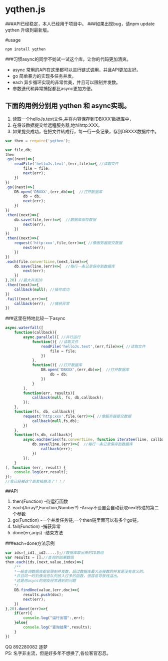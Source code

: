 yqthen.js
====
###API已经稳定，本人已经用于项目中。
###如果出现bug，请npm update yqthen 升级到最新版。

#usage
```bin
npm install yqthen
```

###习惯async的同学不妨试一试这个库，让你的代码更加清爽。
* async 常用的API在这里都可以进行链式调用，并且API更加友好。
* go 简单暴力的实现多任务并发。
* each 异步循环实现的非常优美，并且可以限制并发数。
* 参数迭代和异常捕捉都比async更加方便。

## 下面的用例分别用 yqthen  和 async实现。

1. 读取一个helloJs.text文件,并将内容保存到’DBXXX’数据库中，
2. 在将该数据提交给远程服务器,地址http:XXX。
3. 如果提交成功，在把文件转成行，每一行一条记录，存到DBXXX数据库中。

```js
var then = require('yqthen');

var file,db;
then
.go((next)=>{
	readFile('helloJs.text',(err,file)=>{ //读取文件
		file = file;
		next(err);
	})
})
.go((next)=>{
	DB.open('DBXXX',(err,db)=>{  //打开数据库
		db = db;
		next(err);
	})
})
.then((next)=>{
	db.save(file,(err)=>{  //数据库保存数据
		next(err);
	})
})
.then((next)=>{
	request('http:xxx',file,(err)=>{ //像服务器提交数据
		next(err);
	})
})
.each(file.convertLine,(next,line)=>{
	db.save(line,(err)=>{  //每行一条记录保存到数据库
		next(err);
	})
},20) //最大并发20
.then((next)=>{
	callback(null); //操作成功
})
.fail((next,err)=>{
	callback(err);  //捕获异常
})
```

###这里在特地比较一下async
```js
async.waterfall([
	function(callback){
		async.parallel([ //并行运行
			function(){ //读取文件
				readFile('helloJs.text',(err,file)=>{ //读取文件
					file = file;
				})
			},
			function(){ //打开数据库
				DB.open('DBXXX',(err,db)=>{  //打开数据库
					db = db;
				})
			}
		],
		function(err, results){
			callback(null, fs, db,callback);
		});
	},
	function(fs, db, callback){
		request('http:xxx',file,(err)=>{ //像服务器提交数据
			callback(null,fs,db);
		})
	},
	function(fs,db, callback){
		async.eachSeries(fs.convertLine, function iteratee(line, callback) { //循环并发
			db.save(line,(err)=>{  //每行一条记录保存到数据库
				callback(err);
			})
		});
	}
], function (err, result) {
	console.log(err,result);  
});
//我已经被这个嵌套搞崩溃了！！！
```

##API
1. then(Function) -待运行函数
2. each(Array?,Function,Number?) -Array不设置会自动获取next传递的第二个参数 
3. go(Function) -一个并发任务链,一个then链里面可以有多个go链。
4. fail(Function) -捕获异常
5. done(err,args) -结束方法


###each+done方法示例
```js
var ids=[_id1,_id2.....];//数据库取出来的ID数组
var results = [];//查询的结果数组
then.each(ids,(next,value,index)=>{ 
	/**
	*一般查询数据库都会限制并发数，超过数据库最大连接数的并发是没有意义的。
	*并且同一时刻像消息队列放入过多的函数，很容易导致栈溢出。
	*这是用async的朋友经常遇到的问题
	*/
	DB.findOne(value,(err,doc)=>{ 
		results.push(doc);
		next(err);
	})
},20).done((err)=>{
	if(err){
		console.log("运行出错":,err);
	}else{
		console.log("查询结果",results);
	}
})
```


QQ 892280082 逐梦  
PS: 名字非主流，但是好多年不想换了,各位客官忍忍。

